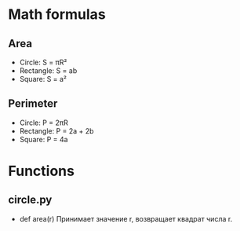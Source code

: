 # Math formulas
## Area
- Circle: S = πR²
- Rectangle: S = ab
- Square: S = a²

## Perimeter
- Circle: P = 2πR
- Rectangle: P = 2a + 2b
- Square: P = 4a

# Functions 
## circle.py
- def area(r)
Принимает значение r, возвращает квадрат числа r.